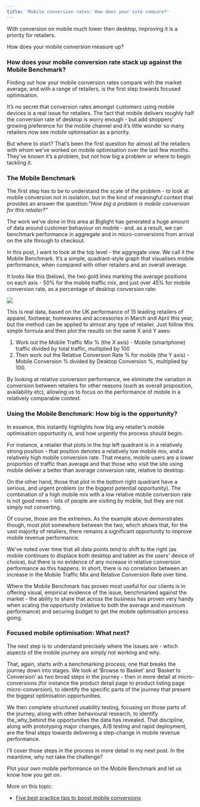 ```yaml
---
title: 'Mobile conversion rates: How does your site compare?'
---
```


With conversion on mobile much lower then desktop, improving it is a priority for retailers.

How does your mobile conversion measure up?

### How does your mobile conversion rate stack up against the Mobile Benchmark?

Finding out how your mobile conversion rates compare with the market average, and with a range of retailers, is the first step towards focused optimisation.

It’s no secret that conversion rates amongst customers using mobile devices is a real issue for retailers. The fact that mobile delivers roughly half the conversion rate of desktop is worry enough - but add shoppers’ growing preference for the mobile channel and it’s little wonder so many retailers now see mobile optimisation as a priority.

But where to start? That’s been the first question for almost all the retailers with whom we’ve worked on mobile optimisation over the last few months. They’ve known it’s a problem, but not how big a problem or where to begin tackling it.

### The Mobile Benchmark

The first step has to be to understand the scale of the problem - to look at mobile conversion not in isolation, but in the kind of meaningful context that provides an answer the question:_“How big a problem is mobile conversion for this retailer?”_

The work we’ve done in this area at Biglight has generated a huge amount of data around customer behaviour on mobile - and, as a result, we can benchmark performance in aggregate and in micro-conversions from arrival on the site through to checkout.

In this post, I want to look at the top level - the aggregate view. We call it the Mobile Benchmark. It’s a simple, quadrant-style graph that visualises mobile performance, when compared with other retailers and an overall average.

It looks like this \(below\), the two gold lines marking the average positions on each axis - 50% for the mobile traffic mix, and just over 45% for mobile conversion rate, as a percentage of desktop conversion rate:

![](http://img0.tuicool.com/32EviqE.png!web)

This is real data, based on the UK performance of 15 leading retailers of apparel, footwear, homewares and accessories in March and April this year, but the method can be applied to almost any type of retailer. Just follow this simple formula and then plot the results on the same X and Y axes:

1. Work out the Mobile Traffic Mix % \(the X axis\) - Mobile \(smartphone\) traffic divided by total traffic, multiplied by 100
2. Then work out the Relative Conversion Rate % for mobile \(the Y axis\) - Mobile Conversion % divided by Desktop Conversion %, multiplied by 100.

By looking at relative conversion performance, we eliminate the variation in conversion between retailers for other reasons \(such as overall proposition, availability etc\), allowing us to focus on the performance of mobile in a relatively comparable context.

### Using the Mobile Benchmark: How big is the opportunity?

In essence, this instantly highlights how big any retailer’s mobile optimisation opportunity is, and how urgently the process should begin.

For instance, a retailer that plots in the top left quadrant is in a relatively strong position - that position denotes a relatively low mobile mix, and a relatively high mobile conversion rate. That means, mobile users are a lower proportion of traffic than average and that those who visit the site using mobile deliver a better than average conversion rate, relative to desktop.

On the other hand, those that plot in the bottom right quadrant have a serious, and urgent problem \(or the biggest potential opportunity\). The combination of a high mobile mix with a low relative mobile conversion rate is not good news - lots of people are visiting by mobile, but they are not simply not converting.

Of course, those are the extremes. As the example above demonstrates though, most plot somewhere between the two, which shows that, for the vast majority of retailers, there remains a significant opportunity to improve mobile revenue performance.

We've noted over time that all data points tend to shift to the right \(as mobile continues to displace both desktop and tablet as the users' device of choice\), but there is no evidence of any increase in relative conversion performance as this happens. In short, there is no correlation between an increase in the Mobile Traffic Mix and Relative Conversion Rate over time.

Where the Mobile Benchmark has proven most useful for our clients is in offering visual, empirical evidence of the issue, benchmarked against the market - the ability to share that across the business has proven very handy when scaling the opportunity \(relative to both the average and maximum performance\) and securing budget to get the mobile optimisation process going.

### Focused mobile optimisation: What next?

The next step is to understand precisely where the issues are - which aspects of the mobile journey are simply not working and why.

That, again, starts with a benchmarking process; one that breaks the journey down into stages. We look at ‘Browse to Basket’ and ‘Basket to Conversion’ as two broad steps in the journey - then in more detail at micro-conversions \(for instance the product detail page to product listing page micro-conversion\), to identify the specific parts of the journey that present the biggest optimisation opportunities.

We then complete structured usability testing, focusing on those parts of the journey, along with other behavioural research, to identify the_why_behind the opportunities the data has revealed. That discipline, along with prototyping major changes, A/B testing and rapid deployment, are the final steps towards delivering a step-change in mobile revenue performance.

I’ll cover those steps in the process in more detail in my next post. In the meantime, why not take the challenge?

Plot your own mobile performance on the Mobile Benchmark and let us know how you get on.

More on this topic:

* [Five best practice tips to boost mobile conversions](https://econsultancy.com/blog/67174-five-best-practice-tips-to-boost-mobile-conversions/)

  


